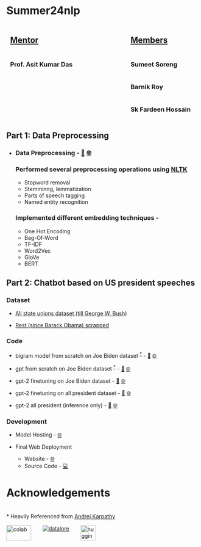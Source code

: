 #   Summer24nlp

<div style="display:flex; justify-content:space-between">
  <div style="display:flex; flex-direction:column;margin-left:10px">
    <h2><u>Mentor</u></h2>
    <h3>Prof. Asit Kumar Das</h3>
  </div>
  <div style="display: flex; flex-direction:column; margin-right:20px">
  <h2><u>Members</u></h2>
  <h3>Sumeet Soreng</h3>
  <h3>Barnik Roy</h3>
  <h3>Sk Fardeen Hossain</h3>

  </div>
</div>

## Part 1: Data Preprocessing
- ### Data Preprocessing - [📓](https://github.com/47wolhaiksong/summer24nlp/blob/main/NLP_Preprocessing.ipynb) [🌐](./NLP_Preprocessing.html)  
  ### Performed several preprocessing operations using [NLTK](https://www.nltk.org/) 
  - Stopword removal
  - Stemminng, lemmatization
  - Parts of speech tagging
  - Named entity recognition
  
  ### Implemented different embedding techniques -
  - One Hot Encoding
  - Bag-Of-Word
  - TF-IDF
  - Word2Vec
  - GloVe
  - BERT

## Part 2: Chatbot based on US president speeches
### Dataset
  - [All state unions dataset (till George W. Bush)](https://raw.githubusercontent.com/FardeenCODEIIEST/WebTechnologyLab/main/all_state_unions.txt)

  - [Rest (since Barack Obama) scrapped](https://millercenter.org/the-presidency/presidential-speeches)

### Code
  - bigram model from scratch on Joe Biden dataset <sup>[*](#f1)</sup> - [📓](https://github.com/47wolhaiksong/summer24nlp/blob/main/biden_bigram.ipynb) [🌐](./biden_bigram.html)

  - gpt from scratch on Joe Biden dataset <sup>[*](#f1)</sup> - [📓](https://github.com/47wolhaiksong/summer24nlp/blob/main/biden_GPT.ipynb) [🌐](./biden_GPT.html)
  
  - gpt-2 finetuning on Joe Biden dataset - [📓](https://github.com/47wolhaiksong/summer24nlp/blob/main/biden_gpt2.ipynb) [🌐](./biden_gpt2.html)
  
  - gpt-2 finetuning on all president dataset - [📓](https://github.com/47wolhaiksong/summer24nlp/blob/main/president_gpt2.ipynb) [🌐](./presidents_gpt2.html)
  
  - gpt-2 all president (inference only) - [📓](https://github.com/47wolhaiksong/summer24nlp/blob/main/presidents_gpt2_inference.ipynb) [🌐](./presidents_gpt2_inference.ipynb.html)

### Development
- Model Hosting - [🌐](https://huggingface.co/spaces/adarksky/summer24-fine-tuning)

- Final Web Deployment
  - Website - [🌐](https://presidentgpt2.web.app/)
  - Source Code - [💻](https://github.com/FardeenCODEIIEST/GPT2Frontend)

# Acknowledgements
<br>
<a name="f1">*</a>   Heavily Referenced from <a href="https://youtu.be/kCc8FmEb1nY?si=rFriklQNCBkr231P" target="_blank">Andrej Karpathy</a>  
<div style="display:flex; gap: 30px; margin-top:15px">
<a href="https://colab.research.google.com/"><img src="https://upload.wikimedia.org/wikipedia/commons/archive/d/d0/20221103151253%21Google_Colaboratory_SVG_Logo.svg" alt="colab" width="65" height="40"></a> 
<a href="https://www.jetbrains.com/datalore/"><img src="https://blog.jetbrains.com/wp-content/uploads/2020/07/Datalore.svg" alt="datalore"></a> 
<a href="https://huggingface.co/"><img src="https://avatars.githubusercontent.com/u/25720743?s=200&v=4" alt="hugging face" width="40" height="40"> </a>
</div>
